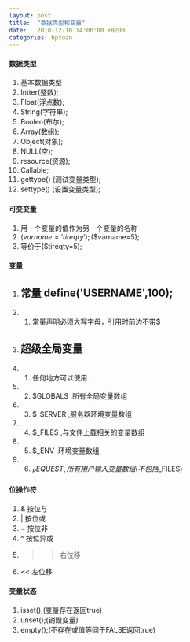 ```yaml
---
layout: post
title:  "数据类型和变量"
date:   2018-12-10 14:00:00 +0200
categories: hpxuan
---
```

#### 数据类型  
1. 基本数据类型  
2. Intter(整数);  
3. Float(浮点数);  
4. String(字符串);  
5. Boolen(布尔);  
6. Array(数组);  
7. Object(对象);  
8. NULL(空);  
9. resource(资源);  
10. Callable;  
11. gettype() (测试变量类型);  
12. settype() (设置变量类型);  

#### 可变变量  
1. 用一个变量的值作为另一个变量的名称  
2. ($varname='tireqty');($$varname=5);
3. 等价于($tireqty=5);

#### 变量  
1. ## 常量 define('USERNAME',100);  
1. 1. 常量声明必须大写字母，引用时前边不带$  
2. ## 超级全局变量  
2. 1. 任何地方可以使用  
2. 2. $GLOBALS ,所有全局变量数组  
2. 3. $_SERVER ,服务器环境变量数组  
2. 4. $_FILES ,与文件上载相关的变量数组  
2. 5. $_ENV ,环境变量数组  
2. 6. $_REQUEST ,所有用户输入变量数组(不包括$_FILES)  

#### 位操作符  
1. & 按位与  
2. | 按位或  
3. ~ 按位非  
4. ^ 按位异或  
5. >> 右位移  
6. << 左位移  

#### 变量状态
1. isset();(变量存在返回true)  
2. unset();(销毁变量)  
3. empty();(不存在或值等同于FALSE返回true)  
